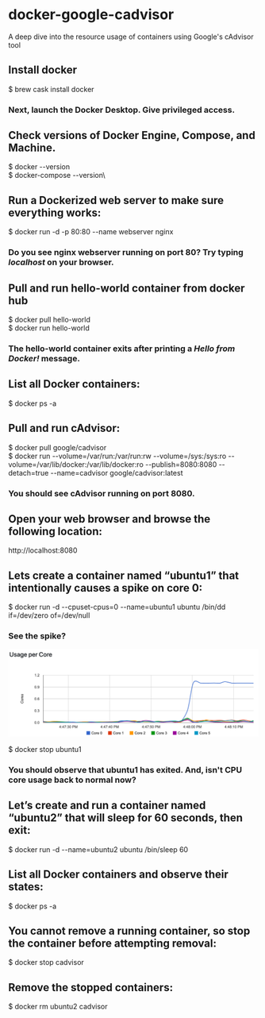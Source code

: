 # docker-google-cadvisor
A deep dive into the resource usage of containers using Google's cAdvisor tool

## Install docker
$ brew cask install docker
### Next, launch the Docker Desktop. Give privileged access.

## Check versions of Docker Engine, Compose, and Machine.
$ docker --version\
$ docker-compose --version\

## Run a Dockerized web server to make sure everything works:
$ docker run -d -p 80:80 --name webserver nginx
### Do you see nginx webserver running on port 80? Try typing *localhost* on your browser.

## Pull and run hello-world container from docker hub
$ docker pull hello-world\
$ docker run hello-world
### The hello-world container exits after printing a *Hello from Docker!* message.

## List all Docker containers:
$ docker ps -a

## Pull and run cAdvisor:
$ docker pull google/cadvisor\
$ docker run --volume=/var/run:/var/run:rw --volume=/sys:/sys:ro \--volume=/var/lib/docker:/var/lib/docker:ro --publish=8080:8080 \--detach=true --name=cadvisor google/cadvisor:latest
### You should see cAdvisor running on port 8080.

## Open your web browser and browse the following location:
http://localhost:8080

## Lets create a container named “ubuntu1” that intentionally causes a spike on core 0:
$ docker run -d --cpuset-cpus=0 --name=ubuntu1 ubuntu /bin/dd if=/dev/zero of=/dev/null
### See the spike?
<img src="image1.png" width="800">

$ docker stop ubuntu1
### You should observe that ubuntu1 has exited. And, isn't CPU core usage back to normal now?

## Let’s create and run a container named “ubuntu2” that will sleep for 60 seconds, then exit:
$ docker run -d --name=ubuntu2 ubuntu /bin/sleep 60

## List all Docker containers and observe their states:
$ docker ps -a

## You cannot remove a running container, so stop the container before attempting removal:
$ docker stop cadvisor

## Remove the stopped containers:
$ docker rm ubuntu2 cadvisor
